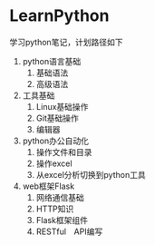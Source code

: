 # LearnPython
学习python笔记，计划路径如下

1. python语言基础
    1. 基础语法
    2. 高级语法
2. 工具基础
    1. Linux基础操作
    2. Git基础操作
    3. 编辑器
2. python办公自动化
    1. 操作文件和目录
    2. 操作excel
    3. 从excel分析切换到python工具
3. web框架Flask
    1. 网络通信基础
    2. HTTP知识
    3. Flask框架组件
    4. RESTful　API编写


